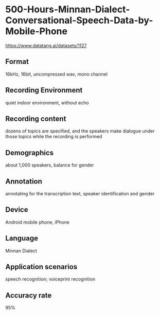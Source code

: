 # 500-Hours-Minnan-Dialect-Conversational-Speech-Data-by-Mobile-Phone
https://www.datatang.ai/datasets/1127
## Format
16kHz, 16bit, uncompressed wav, mono channel

## Recording Environment
quiet indoor environment, without echo

## Recording content
dozens of topics are specified, and the speakers make dialogue under those topics while the recording is performed

## Demographics
about 1,000 speakers, balance for gender

## Annotation
annotating for the transcription text, speaker identification and gender

## Device
Android mobile phone, iPhone

## Language
Minnan Dialect

## Application scenarios
speech recognition; voiceprint recognition

## Accuracy rate
95%
